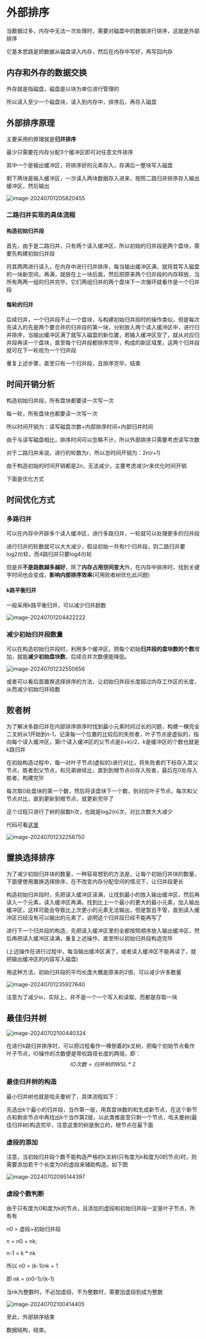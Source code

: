 # 外部排序

当数据过多，内存中无法一次处理时，需要对磁盘中的数据进行排序，这就是外部排序

它基本思路是把数据从磁盘读入内存，然后在内存中写好，再写回内存

## 内存和外存的数据交换

外存就是指磁盘，磁盘是以块为单位进行管理的

所以读入至少一个磁盘块，读入到内存中，排序后，再存入磁盘



## 外部排序原理

主要采用的原理就是**归并排序**

最少只需要在内存分配3个缓冲区即可对任意文件排序

其中一个是输出缓冲区，将排序好的元素存入，存满后一整块写入磁盘

剩下两块是输入缓冲区，一次读入两块数据存入进来，按照二路归并排序存入输出缓冲区，然后输出

![image-20240701205820455](../../一些截图/image-20240701205820455.png)

### 二路归并实现的具体流程

#### 构造初始归并段

首先，由于是二路归并，只有两个读入缓冲区，所以初始的归并段是两个盘块，需要先构建初始归并段

将其两两进行读入，在内存中进行归并排序，每当输出缓冲区满，就将其写入磁盘的一块新空间，再满，就放在上一块后面，然后把原来两个归并段的内存释放，当所有两两一组的归并完毕，它们两组归并的两个盘块下一次循环就看作是一个归并段

#### 每轮的归并

后续归并，一个归并段不止一个盘块，与构建初始归并段时的操作类似，但是每次先读入的先是两个要合并的归并段的第一块，分别放入两个读入缓冲区中，进行归并排序，当输出缓冲区满了就写入磁盘的新位置，若输入缓冲区空了，就从对应归并段再读一个盘块，直至每个归并段都排序完毕，构成的新区域里，这两个归并段就可在下一轮视为一个归并段

重复上述步骤，直至只有一个归并段，且排序完毕，结束



## 时间开销分析

构造初始归并段，所有盘块都要读一次写一次

每一轮，所有盘块也都要读一次写一次

所以时间开销为：读写磁盘次数+内部排序时间+内部归并时间

由于与读写磁盘相比，排序时间可以忽略不计，所以外部排序只需要考虑读写次数

对于二路归并来说，进行的轮数为r，所以总时间开销为：2n(r+1)

由于构造初始的时间开销都是2n，无法减少，主要考虑减少r来优化时间开销

下面是优化方式



## 时间优化方式

### 多路归并

可以在内存中开辟多个读入缓冲区，进行多路归并，一轮就可以处理更多的归并段

进行归并的轮数就可以大大减少，假设初始一共有t个归并段，则二路归并要log2(t)轮，而4路归并只要log4(t)轮

但是并**不是路数越多越好**，除了**内存占用空间变大**外，在内存中排序时，找到关键字时间也会变成，**影响内部排序效率**(可用败者树优化此问题)

#### k路平衡归并

一般采用k路平衡归并，可以减少归并趟数

![image-20240701204422222](../../一些截图/image-20240701204422222.png)

### 减少初始归并段数量

可以在构造初始归并段时，利用多个缓冲区，把每个初始**归并段的盘块数的个数**增加，就能**减少初始盘块数**，后续合并次数便能降低。

![image-20240701232550656](../../一些截图/image-20240701232550656.png)

或者可以看后面置换选择排序的方法，让初始归并段长度超过内存工作区的长度，从而减少初始归并段数

## 败者树

为了解决多路归并在内部排序排序时找到最小元素时间过长的问题，构建一棵完全二叉树从1开始到n-1，记录每一个位置的比较后的失败者，叶子节点是虚拟的，指向每个读入缓冲区，第i个读入缓冲区的父节点是(i+k)/2，k是缓冲区的个数也就是k路归并

在初始构造过程中，每一对叶子节点(虚拟的)进行对比，将失败者的下标存入其父节点，胜者到父节点，和兄弟继续比，直到到根节点(i)存入败者，最后在0处存入胜者，构建完毕

每次取0处盘块的第一个数，然后将该盘块下一个数，到对应叶子节点，每次和父节点对比，直到更新到根节点，就更新完毕了

这个过程只进行了树的层数h次，也就是log2(n)次，对比次数大大减少

代码可看[这里](https://c.biancheng.net/view/3453.html)

![image-20240701232258750](../../一些截图/image-20240701232258750.png)



## 置换选择排序



为了减少初始归并块的数量，一种容易想到的方法是，让每个初始归并块的数量，下面便使用置换选择排序，在不改变内存分配空间的情况下，让归并段更长

构造初始归并段时，先把读入缓冲区读满，让找到最小的放入输出缓冲区，然后再读入一个元素，读入缓冲区再满，找到比上一个最小的更大的最小元素，加入输出缓冲区，这样可能会导致比上次更小的元素无法输出，但是暂且不管，直到读入缓冲区已经没有可以输出的元素了，说明这个归并段已经不能再写了

进行下一个归并段的构造，先把读入缓冲区里的全都按照顺序放入输出缓冲区，然后再把读入缓冲区读满，重复上述操作，直至所以初始归并段构造完毕

(上述操作在进行过程中，每当输出缓冲区满了，或者读入缓冲区不能再读了，就把输出缓冲区的内容写入磁盘)

用这种方法，初始归并段的平均长度大概是原来的2倍，可以减少许多数量



![image-20240701235927640](../../一些截图/image-20240701235927640.png)

注意为了减少io，实际上，并不是一个一个写入和读取，而都是存取一块





## 最佳归并树

![image-20240702100440324](../../一些截图/image-20240702100440324.png)

在进行k路归并排序时，可以把过程看作一棵倒着的k叉树，把每个初始节点看作叶子节点，IO操作的次数便是带权路径长度的两倍，即：
$$
IO次数 = 归并树的WSL*2
$$

### 最佳归并树的构造

最小归并树也就是哈夫曼树了，具体流程如下：

先选出k个最小的归并段，当作第一层，用其盘块数的和生成新节点，在这个新节点和剩余节点中再找出k个当作第2层，以此类推直至只剩一个节点，哈夫曼树(最佳归并树)构造完毕，注意这里的树是倒立的，根节点在最下面

### 虚段的添加

注意，当初始归并段个数不能构造严格的k叉树(只有度为k和度为0的节点)时，则需要添加若干个长度为0的虚段来辅助构造。如下图

![image-20240702095144397](../../一些截图/image-20240702095144397.png)

### 虚段个数判断

由于只有度为0和度为k的节点，且添加的虚段和初始归并段一定是叶子节点，所有有

n0 = 虚段+初始归并段

n = n0 + nk;

n-1 = k * nk

所以 n0 = (k-1)nk + 1

即 nk = (n0-1)/(k-1)

当nk为整数时，不必加虚段，不为整数时，需要加虚段到成为整数

![image-20240702100414405](../../一些截图/image-20240702100414405.png)





至此，外部排序结束

数据结构，结束。